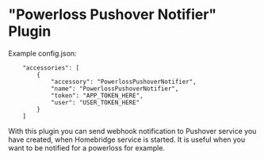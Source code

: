 
# "Powerloss Pushover Notifier" Plugin

Example config.json:

```
    "accessories": [
        {
            "accessory": "PowerlossPushoverNotifier",
            "name": "PowerlossPushoverNotifier",
            "token": "APP_TOKEN_HERE",
            "user": "USER_TOKEN_HERE"
        } 
    ]

```

With this plugin you can send webhook notification to Pushover service you have created, when Homebridge service is started. It is useful when you want to be notified for a powerloss for example.
